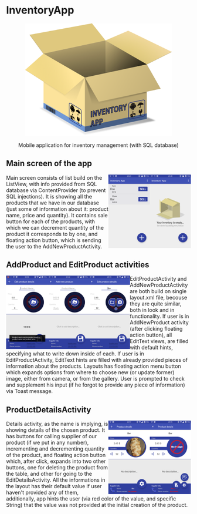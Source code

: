 # InventoryApp
<p align="center">
<img src="https://raw.githubusercontent.com/orpuwupetup/InventoryApp/master/Screenshots/parcel_icon_small.png" width=400>
</p>
<p align="center">
Mobile application for inventory management (with SQL database)
</p>

<p>

## Main screen of the app

<img align="right" src="https://raw.githubusercontent.com/orpuwupetup/InventoryApp/master/Screenshots/empty_view_list.png" height=200> <img align="right" src="https://raw.githubusercontent.com/orpuwupetup/InventoryApp/master/Screenshots/list_with_items.png" height=200>

 Main screen consists of list build on the ListView, with info provided from SQL database via ContentProvider (to prevent SQL injections). 
It is showing all the products that we have in our database (just some of information about it: product name, price and quantity). It contains 
sale button for each of the products, with which we can decrement quantity of the product it corresponds to by one, and floating action button,
which is sending the user to the AddNewProductActivity.  
</p>

<p>

## AddProduct and EditProduct activities

<img align="left" src="https://raw.githubusercontent.com/orpuwupetup/InventoryApp/master/Screenshots/add_product_toast_for_missing_values.png" height=200>
<img align="left" src="https://raw.githubusercontent.com/orpuwupetup/InventoryApp/master/Screenshots/add_new_product.png" height=200> <img align="left" src="https://raw.githubusercontent.com/orpuwupetup/InventoryApp/master/Screenshots/edit_product_with_expanded_options.png" height=200>

EditProductActivity and AddNewProductActivity are both build on single layout.xml file, becouse they are quite similar, both in look and in functionality.
If user is in AddNewProduct activity (after clicking floating action button), all EditText views, are filled with default hints, specifying
what to write down inside of each. If user is in EditProductActivity, EditText hints are filled with already provided pieces of information about the products.
Layouts has floating action menu button which expands options from where to choose new (or update former) image, either from camera, or
from the gallery. User is prompted to check and supplement his input (if he forgot to provide any piece of information) via Toast message.
</p>

<p>

## ProductDetailsActivity

<img align="right" src="https://raw.githubusercontent.com/orpuwupetup/InventoryApp/master/Screenshots/details_expanded_options.png" height=200> <img align="right" src="https://raw.githubusercontent.com/orpuwupetup/InventoryApp/master/Screenshots/details_folded_options.png" height=200> 

Details activity, as the name is implying, is showing details of the chosen product. It has buttons for calling supplier of our product 
(if we put in any number), incrementing and decrementing quantity of the product, and floating action button which, after click, expands into
two other buttons, one for deleting the product from the table, and other for going to the EditDetailsActivity. All the informations in the
layout has their default value if user haven't provided any of them, additionally, app hints the user (via red color of the value, and 
specific String) that the value was not provided at the initial creation of the product.

</p>


